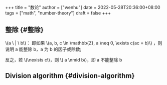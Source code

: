+++
title = "数论"
author = ["wenhu"]
date = 2022-05-28T20:36:00+08:00
tags = ["math", "number-theory"]
draft = false
+++

## 整除 {#整除}

\\(a \ | \  b\\)： 即如果  \\(a, b, c \in \mathbb{Z}, a \neq 0, \exists c(ac = b)\\) ，则说明 a 能整除 b，a 为 b 的因子或除数;

反之，若 \\(\nexists c\\)，则 \\( a \nmid b\\)，即 a 不能整除 b


## Division algorithm {#division-algorithm}
